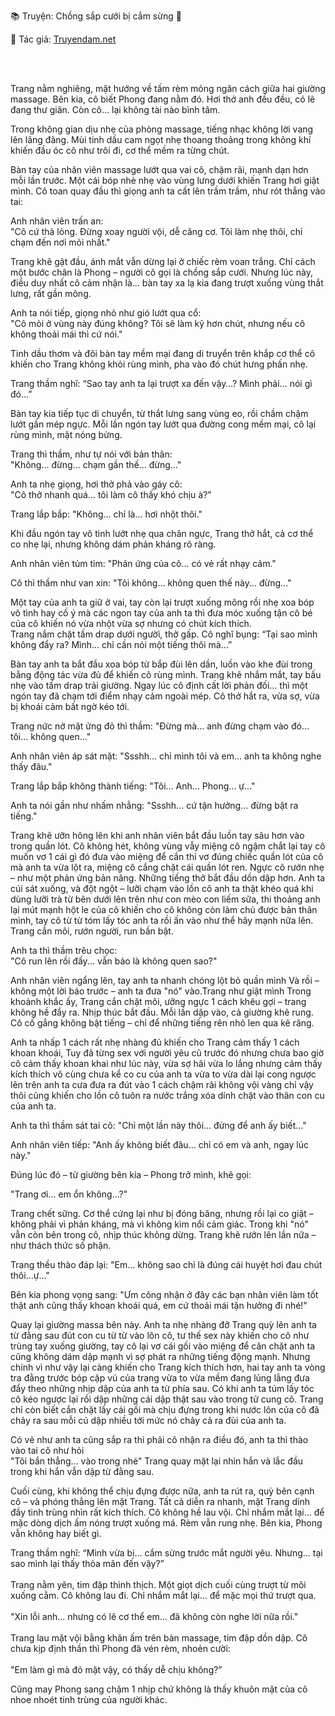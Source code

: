 📚 Truyện: Chồng sắp cưới bị cắm sừng 🔞 
<br>
<p>📖 Tác giả: <a href="https://truyendam.net" target="_blank" title="Truyện sex người lớn, truyện 18+ tại Truyendam.net">Truyendam.net</a></p>
<br></br>

Trang nằm nghiêng, mặt hướng về tấm rèm mỏng ngăn cách giữa hai giường massage. Bên kia, cô biết Phong đang nằm đó. Hơi thở anh đều đều, có lẽ đang thư giãn. Còn cô... lại không tài nào bình tâm.


Trong không gian dịu nhẹ của phòng massage, tiếng nhạc không lời vang lên lãng đãng. Mùi tinh dầu cam ngọt nhẹ thoang thoảng trong không khí khiến đầu óc cô như trôi đi, cơ thể mềm ra từng chút.

Bàn tay của nhân viên massage lướt qua vai cô, chậm rãi, mạnh dạn hơn mỗi lần trước. Một cái bóp nhè nhẹ vào vùng lưng dưới khiến Trang hơi giật mình. Cô toan quay đầu thì giọng anh ta cất lên trầm trầm, như rót thẳng vào tai:

Anh nhân viên trấn an: <br>
"Cô cứ thả lỏng. Đừng xoay người vội, dễ căng cơ. Tôi làm nhẹ thôi, chỉ chạm đến nơi mỏi nhất."

Trang khẽ gật đầu, ánh mắt vẫn dừng lại ở chiếc rèm voan trắng. Chỉ cách một bước chân là Phong – người cô gọi là chồng sắp cưới. Nhưng lúc này, điều duy nhất cô cảm nhận là... bàn tay xa lạ kia đang trượt xuống vùng thắt lưng, rất gần mông.

Anh ta nói tiếp, giọng nhỏ như gió lướt qua cổ:<br> "Cô mỏi ở vùng này đúng không? Tôi sẽ làm kỹ hơn chút, nhưng nếu cô không thoải mái thì cứ nói."

Tinh dầu thơm và đôi bàn tay mềm mại đang di truyển trên khắp cơ thể cô khiến cho Trang không khỏi rùng mình, pha vào đó chút hưng phấn nhẹ.

Trang thầm nghĩ: “Sao tay anh ta lại trượt xa đến vậy…? Mình phải… nói gì đó…”

Bàn tay kia tiếp tục di chuyển, từ thắt lưng sang vùng eo, rồi chầm chậm lướt gần mép ngực. Mỗi lần ngón tay lướt qua đường cong mềm mại, cô lại rùng mình, mặt nóng bừng.

Trang thì thầm, như tự nói với bản thân:<br> "Không... đừng... chạm gần thế... đừng..."

Anh ta nhẹ giọng, hơi thở phả vào gáy cô:<br> "Cô thở nhanh quá... tôi làm cô thấy khó chịu à?"

Trang lắp bắp: "Không... chỉ là... hơi nhột thôi."

Khi đầu ngón tay vô tình lướt nhẹ qua chân ngực, Trang thở hắt, cả cơ thể co nhẹ lại, nhưng không dám phản kháng rõ ràng.

Anh nhân viên tủm tỉm: "Phản ứng của cô... có vẻ rất nhạy cảm."

Cô thì thầm như van xin: "Tôi không... không quen thế này... đừng..."

Một tay của anh ta giữ ở vai, tay còn lại trượt xuống mông rồi nhẹ xoa bóp vô tình hay cố ý mà các ngon tay của anh ta thì đưa móc xuống tận cô bé của cô khiến nó vừa nhột vừa sợ nhưng có chút kích thích.<br> Trang nắm chặt tấm drap dưới người, thở gấp. Cô nghĩ bụng: “Tại sao mình không đẩy ra? Mình… chỉ cần nói một tiếng thôi mà…”

Bàn tay anh ta bắt đầu xoa bóp từ bắp đùi lên dần, luồn vào khe đùi trong bằng động tác vừa đủ để khiến cô rùng mình. Trang khẽ nhắm mắt, tay bấu nhẹ vào tấm drap trải giường. Ngay lúc cô định cất lời phản đối... thì một ngón tay đã chạm tới điểm nhạy cảm ngoài mép. Cô thở hắt ra, vừa sợ, vừa bị khoái cảm bất ngờ kéo tới.

Trang nức nở mặt ửng đỏ thì thầm: "Đừng mà… anh đừng chạm vào đó… tôi… không quen…"

Anh nhân viên áp sát mặt: "Ssshh... chỉ mình tôi và em... anh ta không nghe thấy đâu."

Trang lắp bắp không thành tiếng: "Tôi... Anh... Phong... ự..."

Anh ta nói gần như nhấm nhẳng: "Ssshh... cứ tận hưởng... đừng bật ra tiếng."

Trang khẽ ưỡn hông lên khi anh nhân viên bắt đầu luồn tay sâu hơn vào trong quần lót. Cô không hét, không vùng vẫy miệng cô ngậm chắt lại tay cô muốn vơ 1 cái gì đó đưa vào miệng để cắn thì vơ đúng chiếc quần lót của cô mà anh ta vừa lột ra, miệng cô cắng chặt cái quần lót ren. Ngực cô rướn nhẹ – như một phản ứng bản năng. Những tiếng thở bắt đầu dồn dập hơn. Anh ta cúi sát xuống, và đột ngột – lưỡi chạm vào lồn cô anh ta thật khéo quá khi dùng lưỡi trà từ bên dưới lên trên như con mèo con liếm sữa, thi thoảng anh lại mút mạnh hột le của cô khiến cho cô không còn làm chủ được bản thân mình, tay cô từ từ tóm lấy tóc anh ta rồi ấn vào như thể hãy mạnh nữa lên. Trang cắn môi, rướn người, run bần bật.

Anh ta thì thầm trêu chọc:<br> "Cô run lên rồi đấy... vẫn bảo là không quen sao?"

Anh nhân viên ngẩng lên, tay anh ta nhanh chóng lột bỏ quần mình Và rồi – không một lời báo trước – anh ta đưa "nó" vào.Trang như giật mình Trong khoảnh khắc ấy, Trang cắn chặt môi, ưỡng ngực 1 cách khêu gợi – trang không hề đẩy ra. Nhịp thúc bắt đầu. Mỗi lần dập vào, cả giường khẽ rung. Cô cố gắng không bật tiếng – chỉ để những tiếng rên nhỏ len qua kẽ răng.

Anh ta nhấp 1 cách rất nhẹ nhàng đủ khiến cho Trang cảm thấy 1 cách khoan khoái, Tuy đã từng sex với người yêu cũ trước đó nhưng chưa bao giờ cô cảm thấy khoan khai như lúc này, vừa sợ hãi vừa lo lắng nhưng cảm thấy kích thích vô cùng chưa kể co cu của anh ta vừa to vừa dài lại cong ngược lên trên anh ta cưa đưa ra đút vào 1 cách chậm rãi không vội vàng chỉ vậy thôi cũng khiến cho lồn cô tuôn ra nước trắng xóa dính chặt vào thân con cu của anh ta.

Anh ta thì thầm sát tai cô: "Chỉ một lần này thôi... đừng để anh ấy biết..."

Anh nhân viên tiếp: "Anh ấy không biết đâu... chỉ có em và anh, ngay lúc này."

Đúng lúc đó – từ giường bên kia – Phong trở mình, khẽ gọi:

"Trang ơi... em ổn không...?"

Trang chết sững. Cơ thể cứng lại như bị đóng băng, nhưng rồi lại co giật – không phải vì phản kháng, mà vì không kìm nổi cảm giác. Trong khi "nó" vẫn còn bên trong cô, nhịp thúc không dừng. Trang khẽ rướn lên lần nữa – như thách thức số phận.

Trang thều thào đáp lại:
"Em... không sao chỉ là đúng cái huyệt hơi đau chút thôi...ự..."

Bên kia phong vọng sang:
"Ưm công nhận ở đây các bạn nhân viên làm tốt thật anh cũng thấy khoan khoái quá, em cứ thoải mái tận hưởng đi nhé!"

Quay lại giường massa bên này.
Anh ta nhẹ nhàng đỡ Trang quỳ lên anh ta từ đằng sau đút con cu từ từ vào lôn cô, tư thế sex này khiến cho cô như trùng tay xuống giường, tay cô lại vơ cái gối vào miệng để căn chặt anh ta cũng không dám dập mạnh vì sợ phát ra những tiếng động mạnh. Nhưng chính vì như vậy lại càng khiến cho Trang kích thích hơn, hai tay anh ta vòng tra đằng trước bóp cặp vú của trang vừa to vừa mềm đang lủng lằng đưa đẩy theo những nhịp dập của anh ta từ phía sau. Có khi anh ta túm lấy tóc cô kéo ngược lại rồi dập những cái dập thật sau vào trong tử cung cô. Trang chỉ còn biết cắn chặt lấy cái gối mà chịu đựng trong khi nước lôn của cô đã chảy ra sau mỗi cú dập nhiều tới mức nó chảy cả ra đùi của anh ta.

Có vẻ như anh ta cũng sắp ra thì phải cô nhận ra điều đó, anh ta thì thào vào tai cô như hỏi<br>
"Tôi bắn thẳng... vào trong nhé"
Trang quay mặt lại nhìn hắn và lắc đầu trong khi hắn vẫn dập từ đằng sau.


Cuối cùng, khi không thể chịu đựng được nữa, anh ta rút ra, quỳ bên cạnh cô – và phóng thẳng lên mặt Trang. Tất cả diễn ra nhanh, mặt Trang dính đầy tinh trùng nhìn rất kích thích. Cô không hề lau vội. Chỉ nhắm mắt lại… để mặc dòng dịch ấm nóng trượt xuống má. Rèm vẫn rung nhẹ. Bên kia, Phong vẫn không hay biết gì.


Trang thầm nghĩ: “Mình vừa bị… cắm sừng trước mắt người yêu. Nhưng... tại sao mình lại thấy thỏa mãn đến vậy?”
<br></br>
Trang nằm yên, tim đập thình thịch. Một giọt dịch cuối cùng trượt từ môi xuống cằm. Cô không lau đi. Chỉ nhắm mắt lại… để mặc mọi thứ trượt qua.
<br></br>
"Xin lỗi anh… nhưng có lẽ cơ thể em… đã không còn nghe lời nữa rồi."
<br></br>
Trang lau mặt vội bằng khăn ấm trên bàn massage, tim đập dồn dập. Cô chưa kịp định thần thì Phong đã vén rèm, nhoẻn cười:<br>
</br>
 "Em làm gì mà đỏ mặt vậy, có thấy dễ chịu không?”

Cũng may Phong sang chậm 1 nhịp chứ không là thấy khuôn mặt của cô nhoe nhoét tinh trùng của người khác.

